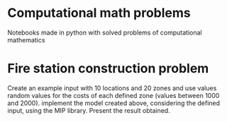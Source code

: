 # Computational math problems
Notebooks made in python with solved problems of computational mathematics

# Fire station construction problem
Create an example input with 10 locations and 20 zones and use values
random values for the costs of each defined zone (values between 1000 and 2000). implement the
model created above, considering the defined input, using the MIP library.
Present the result obtained.
